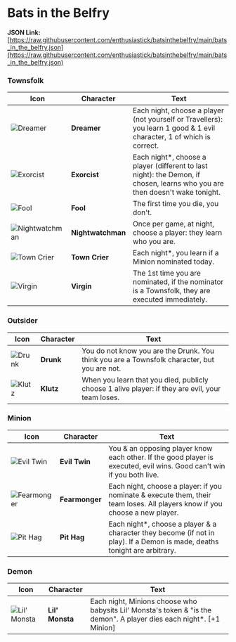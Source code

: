 # Bats in the Belfry

**JSON Link:** [https://raw.githubusercontent.com/enthusiastick/batsinthebelfry/main/bats_in_the_belfry.json](https://raw.githubusercontent.com/enthusiastick/batsinthebelfry/main/bats_in_the_belfry.json)

### Townsfolk

Icon | Character | Text
--- | --- | ---
![Dreamer](https://wiki.bloodontheclocktower.com/images/6/67/Dreamer_Icon.png) | **Dreamer** | Each night, choose a player (not yourself or Travellers): you learn 1 good & 1 evil character, 1 of which is correct.
![Exorcist](https://wiki.bloodontheclocktower.com/images/5/5d/Exorcist_Icon.png) | **Exorcist** | Each night\*, choose a player (different to last night): the Demon, if chosen, learns who you are then doesn't wake tonight.
![Fool](https://wiki.bloodontheclocktower.com/images/6/64/Fool_Icon.png) | **Fool** | The first time you die, you don't.
![Nightwatchman](https://wiki.bloodontheclocktower.com/images/4/4a/Nightwatchman_icon.png) | **Nightwatchman** | Once per game, at night, choose a player: they learn who you are.
![Town Crier](https://wiki.bloodontheclocktower.com/images/f/f8/Town_Crier_Icon.png) | **Town Crier** | Each night\*, you learn if a Minion nominated today.
![Virgin](https://wiki.bloodontheclocktower.com/images/9/9d/Virgin_Icon.png) | **Virgin** | The 1st time you are nominated, if the nominator is a Townsfolk, they are executed immediately.

### Outsider

Icon | Character | Text
--- | --- | ---
![Drunk](https://wiki.bloodontheclocktower.com/images/4/4d/Drunk_Icon.png) | **Drunk** | You do not know you are the Drunk. You think you are a Townsfolk character, but you are not.
![Klutz](https://wiki.bloodontheclocktower.com/images/9/9b/Klutz_Icon.png) | **Klutz** | When you learn that you died, publicly choose 1 alive player: if they are evil, your team loses.

### Minion

Icon | Character | Text
--- | --- | ---
![Evil Twin](https://wiki.bloodontheclocktower.com/images/c/cd/Evil_Twin_Icon.png) | **Evil Twin** | You & an opposing player know each other. If the good player is executed, evil wins. Good can't win if you both live.
![Fearmonger](https://wiki.bloodontheclocktower.com/images/6/64/Fearmonger_icon.png) | **Fearmonger** | Each night, choose a player: if you nominate & execute them, their team loses. All players know if you choose a new player.
![Pit Hag](https://wiki.bloodontheclocktower.com/images/1/19/Pit_Hag_Icon.png) | **Pit Hag** | Each night\*, choose a player & a character they become (if not in play). If a Demon is made, deaths tonight are arbitrary.

### Demon

Icon | Character | Text
--- | --- | ---
![Lil' Monsta](https://wiki.bloodontheclocktower.com/images/5/53/LilMonsta_icon.png) | **Lil' Monsta** | Each night, Minions choose who babysits Lil' Monsta's token & "is the demon". A player dies each night\*. [+1 Minion]
